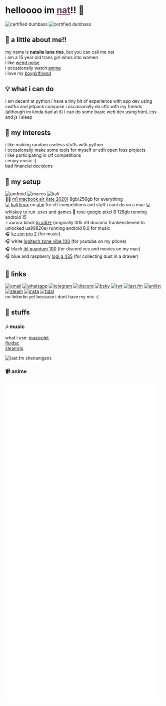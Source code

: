 # helloooo im <a href="https://en.pronouns.page/@ellipticobj" style="color:#70305a;">nat</a>!! 💖  
![certified dumbass](https://img.shields.io/badge/she%2fher-b33b72?style=for-the-badge&logoColor=white&labelcolor=black) ![certified dumbass](https://img.shields.io/badge/transgender_lesbian-b33b72?style=for-the-badge&logoColor=white&labelcolor=black)  

## 🌸 a little about me!!  
my name is **natalie luna rios**, but you can call me nat  
i am a 15 year old trans girl whos into women  
i like [weird noise](https://www.last.fm/user/ellipticobj/)  
i occasionally watch [anime](https://anilist.co/user/ellipticobj/)  
i love my [boygirlfriend](https://en.pronouns.page/@audhdom)

## 💡 what i can do  
i am decent at python
i have a tiny bit of experience with app dev using swiftui and jetpack compose
i occasionally do ctfs with my friends (although im kinda bad at it)
i can do some basic web dev using html, css and js
i sleep  

## 💫 my interests
i like making random useless stuffs with python  
i occasionally make some tools for myself or edit open foss projects  
i like participating in ctf competitions  
i enjoy music :)  
bad financial decisions  

## 🔌 my setup  
![android](https://img.shields.io/badge/Android-b33b72?style=for-the-badge&logo=android&logoColor=white) ![macos](https://img.shields.io/badge/mac%20os-b33b72?style=for-the-badge&logo=apple&logoColor=white) ![kali](https://img.shields.io/badge/Kali_Linux-b33b72?style=for-the-badge&logo=kali-linux&logoColor=white) ![]()  
👩‍💻 [m1 macbook air (late 2020)](https://support.apple.com/kb/SP825?locale=en_SG) 8gb/256gb for everything  
💻 [kali linux](https://www.kali.org/) on [utm](https://getutm.app/) for ctf competitions and stuff i cant do on a mac
💻 [whiskey](https://getwhisky.app/) to run .exes and games
📱 rose [google pixel 8](https://www.gsmarena.com/google_pixel_8-12546.php) 128gb running android 15  
🎶 aurora black [lg v30+](https://www.gsmarena.com/lg_v30-8712.php#us998) (originally l01k ntt docomo frankensteined to unlocked us99820e) running android 8.0 for music  
🎧 [kz zsn pro 2](https://kz-audio.com/kz-zsn-pro-2.html) (for music)  
🎧 white [logitech zone vibe 100](https://headphones.sg/logitech-zone-vibe-100-wireless-bluetooth-headset-graphite/) (for youtube on my phone)  
🎧 black [jbl quantum 100](https://www.jbl.com.sg/gaming/QUANTUM100.html) (for discord vcs and movies on my mac)  
🎧 blue and raspberry [logi g 435](https://www.logitechg.com/en-sg/products/gaming-audio/g435-wireless-bluetooth-gaming-headset.html) (for collecting dust in a drawer)  

## 🔗 links
[![email](https://img.shields.io/badge/Gmail-b33b72?style=for-the-badge&logo=gmail&logoColor=white)](mailto:ellipticobj@gmail.com)
[![whatsapp](https://img.shields.io/badge/WhatsApp-b33b72?style=for-the-badge&logo=whatsapp&logoColor=white)](https://wa.link/9gh6go)
[![telegram](https://img.shields.io/badge/Telegram-b33b72?style=for-the-badge&logo=telegram&logoColor=white)](http://t.me/ellipticobj)
[![discord](https://img.shields.io/badge/Discord-b33b72?style=for-the-badge&logo=discord&logoColor=white)](http://discordapp.com/users/973943523655164032)
[![bsky](https://img.shields.io/badge/Bluesky-b33b72?logo=bluesky&logoColor=fff&style=for-the-badge)](http://xfz.bsky.social)
[![twt](https://img.shields.io/badge/Twitter-b33b72?style=for-the-badge&logo=twitter&logoColor=white)](http:?/twitter.com/ellipticobj)
[![last.fm](https://img.shields.io/badge/last.fm-b33b72?style=for-the-badge&logo=last.fm&logoColor=white)](http://last.fm/user/ellipticobj)
[![anilist](https://img.shields.io/badge/AniList-b33b72?style=for-the-badge&logo=AniList&logoColor=white)](http://anilist.co/user/ellipticobj)
[![steam](https://img.shields.io/badge/Steam-b33b72?style=for-the-badge&logo=steam&logoColor=white)](http://steamcommunity.com/id/ellipticobj)
[![insta](https://img.shields.io/badge/Instagram-b33b72?style=for-the-badge&logo=instagram&logoColor=white)](http://instagram.com/ellipticobjs)
[![tidal](https://img.shields.io/badge/Tidal-b33b72?style=for-the-badge&logo=Tidal&logoColor=white)](https://listen.tidal.com/user/201427455)  
no linkedin yet because i dont have my nric :(  

[comment]: <> (icons from https://github.com/alexandresanlim/Badges4-README.md-Profile)

## 💫 stuffs
### 🎶 music
what i use: 
[musicolet](https://krosbits.in/musicolet/)  
[fluidac](https://github.com/imjyotiraditya/fluidac-releases)  
[steamrip](https://github.com/nathom/streamrip)  

![last.fm shenanigans](https://lastfm-recently-played.vercel.app/api?user=ellipticobj&count=4&width=600&loved=true&show_user=footer&header_style=normal_stats&footer_style=normal&loved_style=4&bg_color=b33b72)

### 📹 anime
![anime stats](.github/assets/metrics.plugin.anilist.svg)

